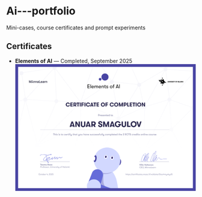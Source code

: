 # Ai---portfolio
Mini-cases, course certificates and prompt experiments
## Certificates

- **Elements of AI** — Completed, September 2025  
  ![Elements of AI Certificate](certificate-elements-of-ai.png)
